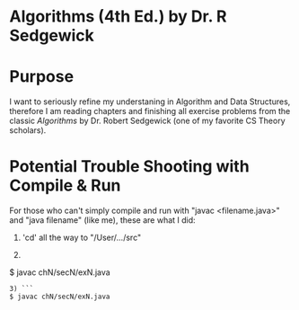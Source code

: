 # Algorithms (4th Ed.) by Dr. R Sedgewick

# Purpose
I want to seriously refine my understaning in Algorithm and Data Structures, therefore I am reading chapters and finishing all  exercise problems from the classic _Algorithms_ by Dr. Robert Sedgewick (one of my favorite CS Theory scholars).

# Potential Trouble Shooting with Compile & Run
For those who can't simply compile and run with "javac <filename.java>" and "java filename" (like me), these are what I did:
1) 'cd' all the way to "/User/.../src"
2) ```
$ javac chN/secN/exN.java
```
3) ```
$ javac chN/secN/exN.java
```

